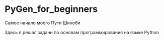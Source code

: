 # PyGen_for_beginners
Самое начало моего Пути Шиноби

Здесь я решал задачи по основам программирования на языке Python
